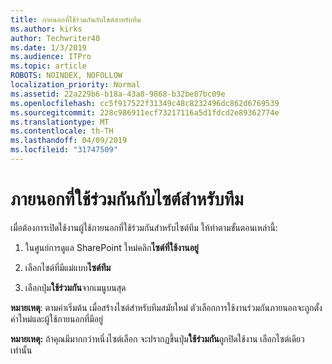 ```yaml
---
title: ภายนอกที่ใช้ร่วมกันกับไซต์สำหรับทีม
ms.author: kirks
author: Techwriter40
ms.date: 1/3/2019
ms.audience: ITPro
ms.topic: article
ROBOTS: NOINDEX, NOFOLLOW
localization_priority: Normal
ms.assetid: 22a229b6-b18a-43a8-9868-b32be87bc09e
ms.openlocfilehash: cc5f917522f31349c48c8232496dc862d6769539
ms.sourcegitcommit: 228c986911ecf73217116a5d1fdcd2e89362774e
ms.translationtype: MT
ms.contentlocale: th-TH
ms.lasthandoff: 04/09/2019
ms.locfileid: "31747509"
---
```

# <a name="external-sharing-with-a-team-site"></a>ภายนอกที่ใช้ร่วมกันกับไซต์สำหรับทีม

เมื่อต้องการเปิดใช้งานผู้ใช้ภายนอกที่ใช้ร่วมกันสำหรับไซต์ทีม ให้ทำตามขั้นตอนเหล่านี้: 
  
1. ในศูนย์การดูแล SharePoint ใหม่คลิก**ไซต์ที่ใช้งานอยู่**
  
2. เลือกไซต์ที่มีแม่แบบ**ไซต์ทีม** 
  
3. เลือกปุ่ม**ใช้ร่วมกัน**จากเมนูบนสุด 
  
 **หมายเหตุ**: ตามค่าเริ่มต้น เมื่อสร้างไซต์สำหรับทีมสมัยใหม่ ตัวเลือกการใช้งานร่วมกันภายนอกจะถูกตั้งค่าใหม่และผู้ใช้ภายนอกที่มีอยู่ 
  
 **หมายเหตุ:** ถ้าคุณมีมากกว่าหนึ่งไซต์เลือก จะปรากฏขึ้นปุ่ม**ใช้ร่วมกัน**ถูกปิดใช้งาน เลือกไซต์เดียวเท่านั้น 
  

